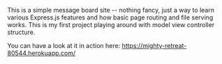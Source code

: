 This is a simple message board site -- nothing fancy, just a way to learn
various Express.js features and how basic page routing and file serving works.
This is my first project playing around with model view controller structure.

You can have a look at it in action here: https://mighty-retreat-80544.herokuapp.com/ 